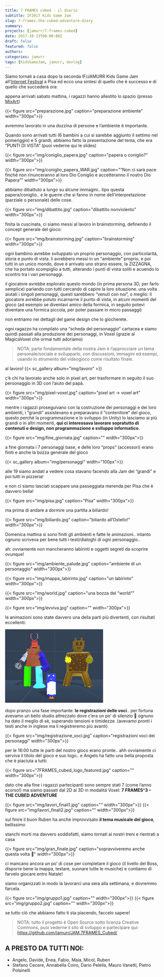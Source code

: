 ```yaml
---
title: 7 FRAMES cubed - il diario
subtitle: IF2017 Kids Game Jam
slug: 7-frames-the-cubed-adventure-diary
summary: 
projects: [jamurr/7-frames-cubed]
date: 2017-10-13T00:00:00Z
draft: false
featured: false
authors:
categories: jamurr
tags: [KidsGameJam, jamurr, devlog]
---
```


Siamo tornati a casa dopo la seconda IF/JAMURR Kids Game Jam all’[Internet Festival](http://www.internetfestival.it/eventi/kids-game-jam/) a Pisa ed ecco una sintesi di quello che è successo e di quello che succederà ora:

appena arrivati sabato mattina, i ragazzi hanno allestito lo spazio (presso [MixArt](http://www.mix-art.org/))

{{< figure src="preparazione.jpg" caption="preparazione ambiente" width="300px">}}

avremmo lavorato in una dozzina di persone e l’ambiente è importante.

Quando sono arrivati tutti (6 bambini a cui si sarebbe aggiunto il settimo nel pomeriggio) e 5 grandi, abbiamo fatto la presentazione del tema, che era “PUNTI DI VISTA” (puoi vederne qui le slides)

{{< figure src="img/coniglio_papera.jpg" caption="papera o coniglio?" width="300px">}}

{{< figure src="img/coniglio_papera_WAR.jpg" caption="“Non ci sarà pace finché non rinunceranno al loro Dio Coniglio e accetteranno il nostro Dio Papera”" width="300px">}}

abbiamo dibattuto a lungo su alcune immagini.. tipo questa papera/coniglio.. e le guerre che si fanno in nome dell’interpretazione (parziale o personale) delle cose.

{{< figure src="img/dibattito.jpg" caption="dibattito nonviolento" width="300px">}}

finita la cuscinata, ci siamo messi al lavoro in brainstorming, definendo il concept generale del gioco:

{{< figure src="img/brainstorming.jpg" caption="brainstorming" width="300px">}}

ogni bambino avrebbe sviluppato un proprio personaggio, con particolarità, storia e punto di vista. li avrebbero messi in un “ambiente” proprio, e poi tutti in un unico mondo, dove è arrivato uno strano essere, la ZIZZAGNA, che ha portato scompiglio a tutti, alterando i punti di vista soliti e acuendo lo scontro tra i vari personaggi.

il giocatore avrebbe esplorato questo mondo (in prima persona 3D, per farlo semplice) parlando con tutti cercando di capire la loro situazione. una volta aiutati i singoli personaggi, questi sarebbero “venuti con noi”, o meglio: il giocatore avrebbe potuto incarnarne il punto di vista, in alcuni momenti del gioco (ad esempio se diventavi amico della formica, in seguito potevi diventare una formica piccola, per poter passare in micro passaggi)

non entriamo nei dettagli del game design che lo giocherete.

ogni ragazzo ha compilato una “scheda del personaggio” cartacea e siamo quindi passati alla produzione dei personaggi, in Voxel (grazie al MagicaVoxel che ormai tutti adoriamo)

> NOTA: parte fondamentale della nostra Jam è l’approcciare un tema personale/sociale e svilupparlo, con discussioni, immagini ed esempi, usando lo strumento del videogioco come risultato finale.

al lavoro!
{{< sc_gallery album="img/lavoro" >}}

c’è chi ha lavorato anche solo in pixel art, per trasformare in seguito il suo personaggio in 3D con l’aiuto del papà.

{{< figure src="img/pixel-voxel.jpg" caption="pixel art -> voxel art" width="300px">}}

mentre i ragazzi proseguivano con la costruzione dei personaggi e dei loro ambienti, i “grandi” assistevano e preparavano il “contenitore” del gioco, questo perché la programmazione e lo sviluppo (in Unity) lo lasciamo ai più grandi o in altri momenti, **qui ci interessava lavorare sopratutto di contenuti e design, non programmazione e sviluppo informatico**.

{{< figure src="img/fine_giornata.jpg" caption="" width="300px">}}

a fine giornata i 7 personaggi base, e delle loro “props” (accessori) erano finiti e anche la bozza generale del gioco

{{< sc_gallery album="img/personaggi"  width="100px">}}

alle 19 siamo andati a vedere cosa stavano facendo alla Jam dei “grandi” e poi tutti in pizzeria!

e non ci siamo lasciati scappare una passeggiata merenda per Pisa che è davvero bella!

{{< figure src="img/pisa.jpg" caption="Pisa" width="300px">}}

ma prima di andare a dormire una partita a biliardo!

{{< figure src="img/biliardo.jpg" caption="biliardo all’Ostello!" width="300px">}}

Domenica mattina si sono finiti gli ambienti e fatte le animazioni.. intanto ognuno scriveva per bene tutti i testi/dialoghi di ogni personaggio..

ah: ovviamente non mancheranno labirinti e oggetti segreti da scoprire ovunque!

{{< figure src="img/ambiente_palude.jpg" caption="ambiente di un personaggio" width="300px">}}

{{< figure src="img/mappa_labirinto.jpg" caption="un labirinto" width="300px">}}

{{< figure src="img/world.jpg" caption="una bozza del “world”" width="300px">}}

{{< figure src="img/evviva.jpg" caption="" width="300px">}}

le animazioni sono state davvero una della parti più divertenti, con risultati eccellenti:

![](img/7F_hi2.gif)

dopo pranzo una fase importante: **le registrazioni delle voci**.. per fortuna avevamo un bello studio attrezzato dove c’era un po’ di silenzio 🙂 ognuno ha dato il meglio di sè, superando tensioni e timidezze. (avevamo pronti i testi anche in inglese ma li registreremo più avanti)

{{< figure src="img/registrazione_voci.jpg" caption="registrazioni voci dei personaggi" width="300px">}}

per le 16:00 tutte le parti del nostro gioco erano pronte.. ahh ovviamente ci serviva il titolo del gioco e suo logo.. e Angelo ha fatto una bella proposta che è piaciuta a tutti:

{{< figure src="7FRAMES_cubed_logo_featured.jpg" caption="" width="300px">}}


dato che alla fine i ragazzi partecipanti sono sempre stati 7 (come l’anno scorso!) ma siamo passati dal 2D al 3D in modalità Voxel: **7 FRAMES^3 – THE CUBED ADVENTURE**

{{< figure src="img/lavori_finali1.jpg" caption="" width="300px">}}
{{< figure src="img/lavori_finali2.jpg" caption="" width="300px">}}

sul finire il buon Ruben ha anche improvvisato **il tema musicale del gioco**, bellissimo

stanchi morti ma davvero soddisfatti, siamo tornati ai nostri treni e rientrati a casa

{{< figure src="img/gran_finale.jpg" caption="sopravviveremo anche questa volta 🙂" width="300px">}}

ci mancano ancora un po’ di cose per completare il gioco (il livello del Boss, disporre bene la mappa, testare, suonare tutte le musiche) e contiamo di farvelo giocare entro Natale!

siamo organizzati in modo la lavorarci una sera alla settimana, e dovremmo farcela.

{{< figure src="img/gruppo1.jpg" caption="" width="300px">}}
{{< figure src="img/gruppo2.jpg" caption="" width="300px">}}

se tutto ciò che abbiamo fatto ti sta piacendo, faccelo sapere!

> NOTA: tutto il progetto è Open Source sotto licenza Creative Commons, puoi vederne il sito di sviluppo e partecipare qui: <https://github.com/jamurr/JAM.7FRAMES_Cubed/>

## A PRESTO DA TUTTI NOI:
- Angelo, Davide, Enea, Fabio, Maia, Micol, Ruben
- Stefano Cecere, Annabella Coiro, Dario Pelella, Mauro Vanetti, Pietro Polsinelli
